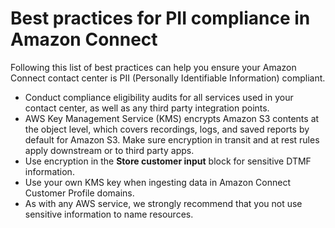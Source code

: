 # Best practices for PII compliance in Amazon Connect<a name="compliance-validation-best-practices-PII"></a>

Following this list of best practices can help you ensure your Amazon Connect contact center is PII \(Personally Identifiable Information\) compliant\. 
+ Conduct compliance eligibility audits for all services used in your contact center, as well as any third party integration points\.
+ AWS Key Management Service \(KMS\) encrypts Amazon S3 contents at the object level, which covers recordings, logs, and saved reports by default for Amazon S3\. Make sure encryption in transit and at rest rules apply downstream or to third party apps\. 
+ Use encryption in the **Store customer input** block for sensitive DTMF information\.
+ Use your own KMS key when ingesting data in Amazon Connect Customer Profile domains\.
+ As with any AWS service, we strongly recommend that you not use sensitive information to name resources\.